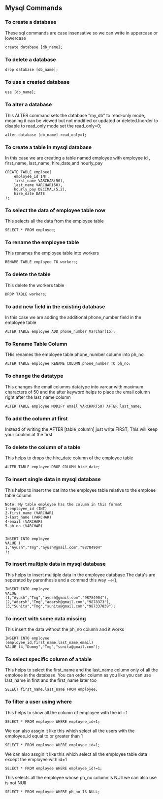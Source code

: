 
## Mysql Commands

### To create a database 
These sql commands are case insensative so we can write in uppercase or lowercase 

    create database [db_name];

### To delete a database

    drop database [db_name];

### To use a created database

    use [db_name];

### To alter a database 
This ALTER command sets the database "my_db" to read-only mode, meaning it can be viewed but not modified or updated or deleted.Inorder to disable to read_only mode set the read_only=0;

    alter database [db_name] read_only=1; 

### To create a table in mysql database
In this case we are creating a table named employee with employee id , first_name, last_name, hire_date,and hourly_pay

    CREATE TABLE emploee(
        employee_id INT,
        first_name VARCHAR(50),
        last_name VARCHAR(50),
        hourly_pay DECIMAL(5,2),
        hire_date DATE
    );

### To select the data of employee table now 
This selects all the data from the employee table 

    SELECT * FROM employee;

### To rename the employee table 
This renames the employee table into workers

    RENAME TABLE employee TO workers;

### To delete the table 
This delete the workers table 

    DROP TABLE workers;

### To add new field in the existing database 
In this case we are adding the additional phone_number field in the employee table 

    ALTER TABLE employee ADD phone_number Varchar(15);

### To Rename Table Column 
THis renames the employee table phone_number column into ph_no

    ALTER TABLE employee RENAME COLUMN phone_number TO ph_no;

### To change the datatype 
This changes the email columns datatype into varcar with
maximum characters of 50 and the after keyword helps to place the email column right after the last_name column 


    ALTER TABLE employee MODIFY email VARCHAR(50) AFTER last_name;

### To add the column at first
Instead of writing the AFTER [table_column] just write FIRST; This will keep your coulmn at the first 


### To delete the column of a table 
This helps to drops the hire_date column of the employee table 

    ALTER TABLE employee DROP COLUMN hire_date;


### To insert single data in mysql database 
This helps to insert the dat into the employee table relative to the emploee table column

    Note: My table employee has the column in this format 
    1-employee_id (INT)
    2-first_name (VARCHAR)
    3-last_name (VARCHAR)
    4-email (VARCHAR)
    5-ph_no (VARCHAR)


    INSERT INTO employee 
    VALUE (
    1,"Ayush","Tmg","ayush@gmail.com","98784904"
    );

### To insert multiple data in mysql database 
This helps to insert multiple data in the employee database 
The data's are seperated by parenthesis and a commad this way -->(),

    INSERT INTO employee 
    VALUE 
    (1,"Ayush","Tmg","ayush@gmail.com","98784904"),
    (2,"Adarsh","Tmg","adarsh@gmail.com","9878373"),
    (3,"Sunita","Tmg","sunita@gmail.com","987337839");


### To insert with some data missing 
This insert the data without the ph_no column and it works

    INSERT INTO employee 
    (employee_id,first_name,last_name,email)
    VALUE (4,"Dummy","Tmg","sunita@gmail.com");

### To select specific column of a table 
This helps to select the first_name and the last_name column only of all the emploee in the database. You can order column as you like you can use last_name in first and the first_name later too 

    SELECT first_name,last_name FROM employee;

### To filter a user using where 
This helps to show all the column of employee with the id =1 

    SELECT * FROM employee WHERE employee_id=1;

We can also assgin it like this which select all the users with the employee_id equal to or greater than 1

    SELECT * FROM employee WHERE employee_id=1;

We can also assgin it like this which select all the employee table data except the employee with id=1

    SELECT * FROM employee WHERE employee_id!=1;

This selects all the employee whose ph_no column is NUll we can also use is not NUll

    SELECT * FROM employee WHERE ph_no IS NULL;





 

